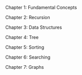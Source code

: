 Chapter 1: Fundamental Concepts

Chapter 2: Recursion

Chapter 3: Data Structures

Chapter 4: Tree

Chapter 5: Sorting

Chapter 6: Searching

Chapter 7: Graphs 
